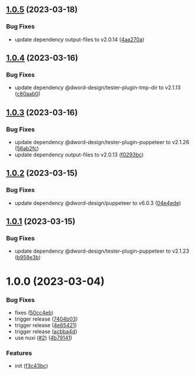 ## [1.0.5](https://github.com/dword-design/nuxt-dev-server/compare/v1.0.4...v1.0.5) (2023-03-18)


### Bug Fixes

* update dependency output-files to v2.0.14 ([4aa270a](https://github.com/dword-design/nuxt-dev-server/commit/4aa270aa7051cbe048c0571b5c3f90f7e66906a0))

## [1.0.4](https://github.com/dword-design/nuxt-dev-server/compare/v1.0.3...v1.0.4) (2023-03-16)


### Bug Fixes

* update dependency @dword-design/tester-plugin-tmp-dir to v2.1.13 ([c80aab0](https://github.com/dword-design/nuxt-dev-server/commit/c80aab0a9e5af89f5c5ecb72415dde4970125680))

## [1.0.3](https://github.com/dword-design/nuxt-dev-server/compare/v1.0.2...v1.0.3) (2023-03-16)


### Bug Fixes

* update dependency @dword-design/tester-plugin-puppeteer to v2.1.26 ([56ab2fc](https://github.com/dword-design/nuxt-dev-server/commit/56ab2fc85a21cc560bd7da55e37e4134fe8cbf88))
* update dependency output-files to v2.0.13 ([f0293bc](https://github.com/dword-design/nuxt-dev-server/commit/f0293bca506a67d33605fea36817a5070e87f132))

## [1.0.2](https://github.com/dword-design/nuxt-dev-server/compare/v1.0.1...v1.0.2) (2023-03-15)


### Bug Fixes

* update dependency @dword-design/puppeteer to v6.0.3 ([04e4ede](https://github.com/dword-design/nuxt-dev-server/commit/04e4eded0cbfa36548da49223d0d183f380a93a5))

## [1.0.1](https://github.com/dword-design/nuxt-dev-server/compare/v1.0.0...v1.0.1) (2023-03-15)


### Bug Fixes

* update dependency @dword-design/tester-plugin-puppeteer to v2.1.23 ([b958e3b](https://github.com/dword-design/nuxt-dev-server/commit/b958e3baeec39590d0112ada4a544cc53f9b45d9))

# 1.0.0 (2023-03-04)


### Bug Fixes

* fixes ([50cc4eb](https://github.com/dword-design/nuxt-dev-server/commit/50cc4eb9e7c6c77eeabaa1c71699abe01613eede))
* trigger release ([7404b03](https://github.com/dword-design/nuxt-dev-server/commit/7404b03d215112825f973fb07d1c82660a899d0e))
* trigger release ([4e65421](https://github.com/dword-design/nuxt-dev-server/commit/4e65421c5ea6008d268c2b189aba693c0fbe69c0))
* trigger release ([acbba4d](https://github.com/dword-design/nuxt-dev-server/commit/acbba4dce62d68ae3624eec55acf34d4f68e777a))
* use nuxi ([#2](https://github.com/dword-design/nuxt-dev-server/issues/2)) ([4b79141](https://github.com/dword-design/nuxt-dev-server/commit/4b791417388e42e5917463219ddab636e0b86dd0))


### Features

* init ([f3c43bc](https://github.com/dword-design/nuxt-dev-server/commit/f3c43bc3277ab8ecbb52f8fab41b5456c12c42ef))
